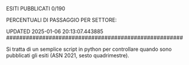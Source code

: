 ESITI PUBBLICATI 0/190 

PERCENTUALI DI PASSAGGIO PER SETTORE:

UPDATED 2025-01-06 20:13:07.443885
###################################################### 

Si tratta di un semplice script in python per controllare quando sono pubblicati gli esiti (ASN 2021, sesto quadrimestre).

